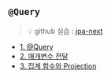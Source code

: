 ## `@Query`
> 💡 github 실습 : [jpa-next](https://github.com/edujeeho0/likelion-backend-8-jpa-next)

- [1. @Query](1.@Query.md)
- [2. 매개변수 전달](2.매개변수_전달.md)
- [3. 집계 함수와 Projection](3.집계함수&Projection.md)